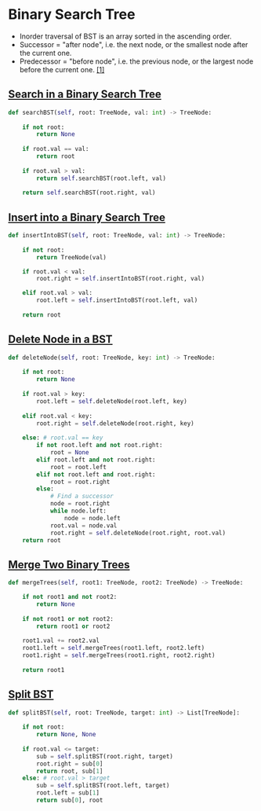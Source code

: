 # Binary Search Tree

- Inorder traversal of BST is an array sorted in the ascending order.
- Successor = "after node", i.e. the next node, or the smallest node after the current one.
- Predecessor = "before node", i.e. the previous node, or the largest node before the current one. [[1]](https://leetcode.com/problems/delete-node-in-a-bst/solution/)

## [Search in a Binary Search Tree](https://leetcode.com/problems/search-in-a-binary-search-tree/)


```python
def searchBST(self, root: TreeNode, val: int) -> TreeNode:
    
    if not root:
        return None
    
    if root.val == val:
        return root
    
    if root.val > val:
        return self.searchBST(root.left, val)
    
    return self.searchBST(root.right, val)
```

## [Insert into a Binary Search Tree](https://leetcode.com/problems/insert-into-a-binary-search-tree/)


```python
def insertIntoBST(self, root: TreeNode, val: int) -> TreeNode:
    
    if not root:
        return TreeNode(val)

    if root.val < val:
        root.right = self.insertIntoBST(root.right, val)

    elif root.val > val:
        root.left = self.insertIntoBST(root.left, val)
        
    return root
```

## [Delete Node in a BST](https://leetcode.com/problems/delete-node-in-a-bst/)


```python
def deleteNode(self, root: TreeNode, key: int) -> TreeNode:
    
    if not root:
        return None
    
    if root.val > key:
        root.left = self.deleteNode(root.left, key)
    
    elif root.val < key:
        root.right = self.deleteNode(root.right, key)
        
    else: # root.val == key
        if not root.left and not root.right:
            root = None
        elif root.left and not root.right:
            root = root.left
        elif not root.left and root.right:
            root = root.right
        else:
            # Find a successor
            node = root.right
            while node.left:
                node = node.left
            root.val = node.val
            root.right = self.deleteNode(root.right, root.val)
    return root
```

## [Merge Two Binary Trees](https://leetcode.com/problems/merge-two-binary-trees/)


```python
def mergeTrees(self, root1: TreeNode, root2: TreeNode) -> TreeNode:

    if not root1 and not root2:
        return None
    
    if not root1 or not root2:
        return root1 or root2
    
    root1.val += root2.val
    root1.left = self.mergeTrees(root1.left, root2.left)
    root1.right = self.mergeTrees(root1.right, root2.right)
    
    return root1 
```

## [Split BST](https://leetcode.com/problems/split-bst/)


```python
def splitBST(self, root: TreeNode, target: int) -> List[TreeNode]:
    
    if not root:
        return None, None
    
    if root.val <= target:
        sub = self.splitBST(root.right, target)
        root.right = sub[0]
        return root, sub[1]
    else: # root.val > target
        sub = self.splitBST(root.left, target)
        root.left = sub[1]
        return sub[0], root
```
